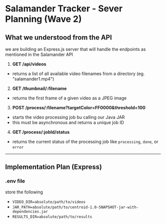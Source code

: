 # Salamander Tracker - Sever Planning (Wave 2)

## What we understood from the API

we are building an Express.js server that will handle the endpoints as mentioned in the Salamander API

1. **GET /api/videos**
- returns a list of all available video filenames from a directory (eg. "salamander1.mp4")

2. **GET /thumbnail/:filename**
- returns the first frame of a given video as a JPEG image

3. **POST /process/:filename?targetColor=FF0000&threshold=100**
- starts the video processing job bu calling our Java JAR
- this must be asynchronous and returns a unique job ID

4. **GET /process/:jobId/status**
- returns the current status of the processing job like `processing`, `done`, or `error`

-------------------------

##  Implementation Plan (Express)

### .env file
store the following 
- `VIDEO_DIR=absolute/path/to/videos`
- `JAR_PATH=absolute/path/to/centroid-1.0-SNAPSHOT-jar-with-dependencies.jar`
- `RESULTS_DIR=absolute/path/to/results`
